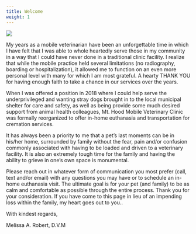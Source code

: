 ```yaml
---
title: Welcome
weight: 1
---
```


![](/images/mt-hood-mobile-clinic-small.jpg)

My years as a mobile veterinarian have been an unforgettable time in which I have felt that I was able to whole heartedly serve those in my community in a way that I could have never done in a traditional clinic facility. I realize that while the mobile practice held several limitations (no radiography, boarding or hospitalization), it allowed me to function on an even more personal level with many for which I am most grateful. A hearty THANK YOU for having enough faith to take a chance in our services over the years. 

When I was offered a position in 2018 where I could help serve the underprivileged and wanting stray dogs brought in to the local municipal shelter for care and safety, as well as being provide some much desired support from animal health colleagues, Mt. Hood Mobile Veterinary Clinic was formally reorganized to offer in-home euthanasia and transportation for cremation services.  

It has always been a priority to me that a pet’s last moments can be in his/her home, surrounded by family without the fear, pain and/or confusion commonly associated with having to be loaded and driven to a veterinary facility. It is also an extremely tough time for the family and having the ability to grieve in one’s own space is monumental. 

Please reach out in whatever form of communication you most prefer (call, text and/or email) with any questions you may have or to schedule an in-home euthanasia visit. The ultimate goal is for your pet (and family) to be as calm and comfortable as possible through the entire process. Thank you for your consideration. If you have come to this page in lieu of an impending loss within the family, my heart goes out to you.. 

With kindest regards,

Melissa A. Robert, D.V.M
